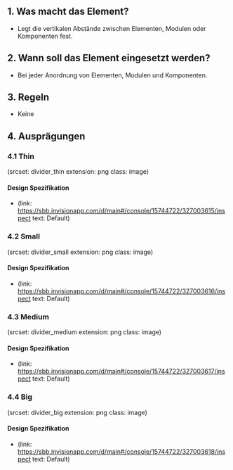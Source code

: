 ## 1. Was macht das Element?
* Legt die vertikalen Abstände zwischen Elementen, Modulen oder Komponenten fest.

## 2. Wann soll das Element eingesetzt werden? 
* Bei jeder Anordnung von Elementen, Modulen und Komponenten.

## 3. Regeln 
* Keine

## 4. Ausprägungen
### 4.1 Thin
(srcset: divider_thin extension: png class: image)

#### Design Spezifikation
*   (link: https://sbb.invisionapp.com/d/main#/console/15744722/327003615/inspect text: Default)

### 4.2 Small 
(srcset: divider_small extension: png class: image)

#### Design Spezifikation
*   (link: https://sbb.invisionapp.com/d/main#/console/15744722/327003616/inspect text: Default)

### 4.3 Medium
(srcset: divider_medium extension: png class: image)

#### Design Spezifikation
*   (link: https://sbb.invisionapp.com/d/main#/console/15744722/327003617/inspect text: Default)

### 4.4 Big
(srcset: divider_big extension: png class: image)

#### Design Spezifikation
*   (link: https://sbb.invisionapp.com/d/main#/console/15744722/327003618/inspect text: Default)